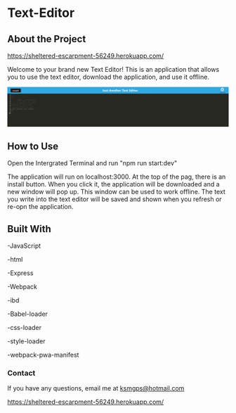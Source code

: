 # Text-Editor

## About the Project
https://sheltered-escarpment-56249.herokuapp.com/

Welcome to your brand new Text Editor! This is an application that allows you to use the text editor, download the application, and use it offline. 

![image](./JATE%20screenshot.png)

## How to Use
Open the Intergrated Terminal and run "npm run start:dev"

The application will run on localhost:3000. At the top of the pag, there is an install button. When you click it, the application will be downloaded and a new window will pop up. This window can be used to work offline. The text you write into the text editor will be saved and shown when you refresh or re-opn the application.

## Built With

-JavaScript

-html

-Express

-Webpack 

-ibd

-Babel-loader

-css-loader

-style-loader

-webpack-pwa-manifest



### Contact
If you have any questions, email me at ksmgps@hotmail.com

https://sheltered-escarpment-56249.herokuapp.com/
